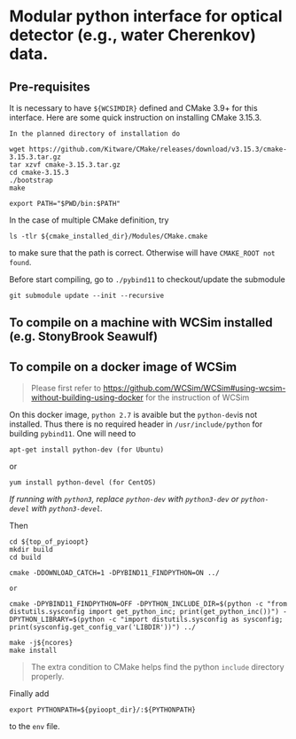 # Modular python interface for optical detector (e.g., water Cherenkov) data.

## Pre-requisites
It is necessary to have `${WCSIMDIR}` defined and CMake 3.9+ for this interface.
Here are some quick instruction on installing CMake 3.15.3.
```
In the planned directory of installation do

wget https://github.com/Kitware/CMake/releases/download/v3.15.3/cmake-3.15.3.tar.gz
tar xzvf cmake-3.15.3.tar.gz
cd cmake-3.15.3
./bootstrap
make

export PATH="$PWD/bin:$PATH"
```
In the case of multiple CMake definition, try
```
ls -tlr ${cmake_installed_dir}/Modules/CMake.cmake
```
to make sure that the path is correct. Otherwise will have `CMAKE_ROOT not found`.

Before start compiling, go to `./pybind11` to checkout/update the submodule 

```git submodule update --init --recursive```


## To compile on a machine with WCSim installed (e.g. StonyBrook Seawulf)


## To compile on a docker image of WCSim

> Please first refer to https://github.com/WCSim/WCSim#using-wcsim-without-building-using-docker for the instruction of WCSim

On this docker image, `python 2.7` is avaible but the `python-dev`is not installed. Thus there is no required header in `/usr/include/python` for building `pybind11`. One will need to

```
apt-get install python-dev (for Ubuntu)
```
or
```
yum install python-devel (for CentOS)
```

*If running with `python3`, replace `python-dev` with `python3-dev` or `python-devel` with `python3-devel`.*

Then

```
cd ${top_of_pyioopt}
mkdir build
cd build

cmake -DDOWNLOAD_CATCH=1 -DPYBIND11_FINDPYTHON=ON ../

or

cmake -DPYBIND11_FINDPYTHON=OFF -DPYTHON_INCLUDE_DIR=$(python -c "from distutils.sysconfig import get_python_inc; print(get_python_inc())") -DPYTHON_LIBRARY=$(python -c "import distutils.sysconfig as sysconfig; print(sysconfig.get_config_var('LIBDIR'))") ../

make -j${ncores}
make install
```
> The extra condition to CMake helps find the python `include` directory properly. 

Finally add
```
export PYTHONPATH=${pyioopt_dir}/:${PYTHONPATH}
```
to the `env` file.
```